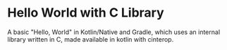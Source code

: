 # Hello World with C Library

A basic "Hello, World" in Kotlin/Native and Gradle, which uses an internal library written in C, made available in kotlin with cinterop.


